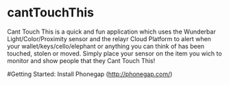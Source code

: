 cantTouchThis
=============

Cant Touch This is a quick and fun application which uses the Wunderbar Light/Color/Proximity sensor and the relayr Cloud Platform to alert when  your wallet/keys/cello/elephant or anything you can think of has been touched, stolen or moved. Simply place your sensor on the item you wich to monitor and show people that they Cant Touch This! 

#Getting Started:
Install Phonegap (http://phonegap.com/)
